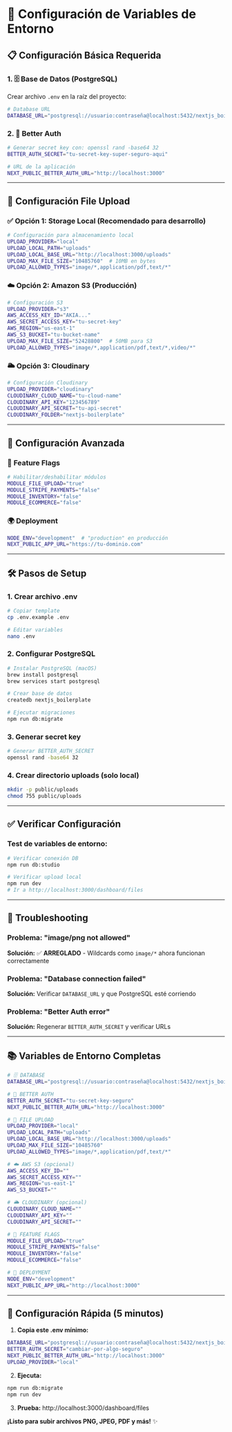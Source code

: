 # 🔧 Configuración de Variables de Entorno

## 📋 **Configuración Básica Requerida**

### 1. 🗄️ **Base de Datos (PostgreSQL)**

Crear archivo `.env` en la raíz del proyecto:

```bash
# Database URL
DATABASE_URL="postgresql://usuario:contraseña@localhost:5432/nextjs_boilerplate"
```

### 2. 🔐 **Better Auth**

```bash
# Generar secret key con: openssl rand -base64 32
BETTER_AUTH_SECRET="tu-secret-key-super-seguro-aqui"

# URL de la aplicación
NEXT_PUBLIC_BETTER_AUTH_URL="http://localhost:3000"
```

---

## 📁 **Configuración File Upload**

### ✅ **Opción 1: Storage Local (Recomendado para desarrollo)**

```bash
# Configuración para almacenamiento local
UPLOAD_PROVIDER="local"
UPLOAD_LOCAL_PATH="uploads"
UPLOAD_LOCAL_BASE_URL="http://localhost:3000/uploads"
UPLOAD_MAX_FILE_SIZE="10485760"  # 10MB en bytes
UPLOAD_ALLOWED_TYPES="image/*,application/pdf,text/*"
```

### ☁️ **Opción 2: Amazon S3 (Producción)**

```bash
# Configuración S3
UPLOAD_PROVIDER="s3"
AWS_ACCESS_KEY_ID="AKIA..."
AWS_SECRET_ACCESS_KEY="tu-secret-key"
AWS_REGION="us-east-1"
AWS_S3_BUCKET="tu-bucket-name"
UPLOAD_MAX_FILE_SIZE="52428800"  # 50MB para S3
UPLOAD_ALLOWED_TYPES="image/*,application/pdf,text/*,video/*"
```

### 🌥️ **Opción 3: Cloudinary**

```bash
# Configuración Cloudinary
UPLOAD_PROVIDER="cloudinary"
CLOUDINARY_CLOUD_NAME="tu-cloud-name"
CLOUDINARY_API_KEY="123456789"
CLOUDINARY_API_SECRET="tu-api-secret"
CLOUDINARY_FOLDER="nextjs-boilerplate"
```

---

## 🚀 **Configuración Avanzada**

### 🔧 **Feature Flags**

```bash
# Habilitar/deshabilitar módulos
MODULE_FILE_UPLOAD="true"
MODULE_STRIPE_PAYMENTS="false"
MODULE_INVENTORY="false"
MODULE_ECOMMERCE="false"
```

### 🌍 **Deployment**

```bash
NODE_ENV="development"  # "production" en producción
NEXT_PUBLIC_APP_URL="https://tu-dominio.com"
```

---

## 🛠️ **Pasos de Setup**

### 1. **Crear archivo .env**

```bash
# Copiar template
cp .env.example .env

# Editar variables
nano .env
```

### 2. **Configurar PostgreSQL**

```bash
# Instalar PostgreSQL (macOS)
brew install postgresql
brew services start postgresql

# Crear base de datos
createdb nextjs_boilerplate

# Ejecutar migraciones
npm run db:migrate
```

### 3. **Generar secret key**

```bash
# Generar BETTER_AUTH_SECRET
openssl rand -base64 32
```

### 4. **Crear directorio uploads (solo local)**

```bash
mkdir -p public/uploads
chmod 755 public/uploads
```

---

## ✅ **Verificar Configuración**

### Test de variables de entorno:

```bash
# Verificar conexión DB
npm run db:studio

# Verificar upload local
npm run dev
# Ir a http://localhost:3000/dashboard/files
```

---

## 🚨 **Troubleshooting**

### Problema: "image/png not allowed"

**Solución:** ✅ **ARREGLADO** - Wildcards como `image/*` ahora funcionan correctamente

### Problema: "Database connection failed"

**Solución:** Verificar `DATABASE_URL` y que PostgreSQL esté corriendo

### Problema: "Better Auth error"

**Solución:** Regenerar `BETTER_AUTH_SECRET` y verificar URLs

---

## 📚 **Variables de Entorno Completas**

```bash
# 🗄️ DATABASE
DATABASE_URL="postgresql://usuario:contraseña@localhost:5432/nextjs_boilerplate"

# 🔐 BETTER AUTH
BETTER_AUTH_SECRET="tu-secret-key-seguro"
NEXT_PUBLIC_BETTER_AUTH_URL="http://localhost:3000"

# 📁 FILE UPLOAD
UPLOAD_PROVIDER="local"
UPLOAD_LOCAL_PATH="uploads"
UPLOAD_LOCAL_BASE_URL="http://localhost:3000/uploads"
UPLOAD_MAX_FILE_SIZE="10485760"
UPLOAD_ALLOWED_TYPES="image/*,application/pdf,text/*"

# ☁️ AWS S3 (opcional)
AWS_ACCESS_KEY_ID=""
AWS_SECRET_ACCESS_KEY=""
AWS_REGION="us-east-1"
AWS_S3_BUCKET=""

# 🌥️ CLOUDINARY (opcional)
CLOUDINARY_CLOUD_NAME=""
CLOUDINARY_API_KEY=""
CLOUDINARY_API_SECRET=""

# 🔧 FEATURE FLAGS
MODULE_FILE_UPLOAD="true"
MODULE_STRIPE_PAYMENTS="false"
MODULE_INVENTORY="false"
MODULE_ECOMMERCE="false"

# 🚀 DEPLOYMENT
NODE_ENV="development"
NEXT_PUBLIC_APP_URL="http://localhost:3000"
```

---

## 🎯 **Configuración Rápida (5 minutos)**

1. **Copia este .env mínimo:**

```bash
DATABASE_URL="postgresql://usuario:contraseña@localhost:5432/nextjs_boilerplate"
BETTER_AUTH_SECRET="cambiar-por-algo-seguro"
NEXT_PUBLIC_BETTER_AUTH_URL="http://localhost:3000"
UPLOAD_PROVIDER="local"
```

2. **Ejecuta:**

```bash
npm run db:migrate
npm run dev
```

3. **Prueba:** http://localhost:3000/dashboard/files

**¡Listo para subir archivos PNG, JPEG, PDF y más!** ✨
